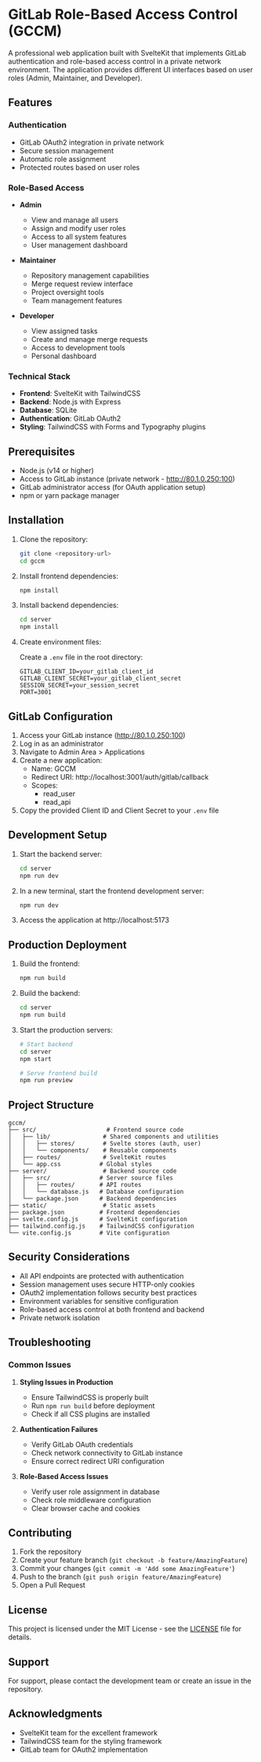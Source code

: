 # GitLab Role-Based Access Control (GCCM)

A professional web application built with SvelteKit that implements GitLab authentication and role-based access control in a private network environment. The application provides different UI interfaces based on user roles (Admin, Maintainer, and Developer).

## Features

### Authentication
- GitLab OAuth2 integration in private network
- Secure session management
- Automatic role assignment
- Protected routes based on user roles

### Role-Based Access
- **Admin**
  - View and manage all users
  - Assign and modify user roles
  - Access to all system features
  - User management dashboard

- **Maintainer**
  - Repository management capabilities
  - Merge request review interface
  - Project oversight tools
  - Team management features

- **Developer**
  - View assigned tasks
  - Create and manage merge requests
  - Access to development tools
  - Personal dashboard

### Technical Stack
- **Frontend**: SvelteKit with TailwindCSS
- **Backend**: Node.js with Express
- **Database**: SQLite
- **Authentication**: GitLab OAuth2
- **Styling**: TailwindCSS with Forms and Typography plugins

## Prerequisites

- Node.js (v14 or higher)
- Access to GitLab instance (private network - http://80.1.0.250:100)
- GitLab administrator access (for OAuth application setup)
- npm or yarn package manager

## Installation

1. Clone the repository:
   ```bash
   git clone <repository-url>
   cd gccm
   ```

2. Install frontend dependencies:
   ```bash
   npm install
   ```

3. Install backend dependencies:
   ```bash
   cd server
   npm install
   ```

4. Create environment files:
   
   Create a `.env` file in the root directory:
   ```env
   GITLAB_CLIENT_ID=your_gitlab_client_id
   GITLAB_CLIENT_SECRET=your_gitlab_client_secret
   SESSION_SECRET=your_session_secret
   PORT=3001
   ```

## GitLab Configuration

1. Access your GitLab instance (http://80.1.0.250:100)
2. Log in as an administrator
3. Navigate to Admin Area > Applications
4. Create a new application:
   - Name: GCCM
   - Redirect URI: http://localhost:3001/auth/gitlab/callback
   - Scopes: 
     - read_user
     - read_api
5. Copy the provided Client ID and Client Secret to your `.env` file

## Development Setup

1. Start the backend server:
   ```bash
   cd server
   npm run dev
   ```

2. In a new terminal, start the frontend development server:
   ```bash
   npm run dev
   ```

3. Access the application at http://localhost:5173

## Production Deployment

1. Build the frontend:
   ```bash
   npm run build
   ```

2. Build the backend:
   ```bash
   cd server
   npm run build
   ```

3. Start the production servers:
   ```bash
   # Start backend
   cd server
   npm start

   # Serve frontend build
   npm run preview
   ```

## Project Structure

```
gccm/
├── src/                    # Frontend source code
│   ├── lib/               # Shared components and utilities
│   │   ├── stores/        # Svelte stores (auth, user)
│   │   └── components/    # Reusable components
│   ├── routes/            # SvelteKit routes
│   └── app.css           # Global styles
├── server/                # Backend source code
│   ├── src/              # Server source files
│   │   ├── routes/       # API routes
│   │   └── database.js   # Database configuration
│   └── package.json      # Backend dependencies
├── static/                # Static assets
├── package.json          # Frontend dependencies
├── svelte.config.js      # SvelteKit configuration
├── tailwind.config.js    # TailwindCSS configuration
└── vite.config.js        # Vite configuration
```

## Security Considerations

- All API endpoints are protected with authentication
- Session management uses secure HTTP-only cookies
- OAuth2 implementation follows security best practices
- Environment variables for sensitive configuration
- Role-based access control at both frontend and backend
- Private network isolation

## Troubleshooting

### Common Issues

1. **Styling Issues in Production**
   - Ensure TailwindCSS is properly built
   - Run `npm run build` before deployment
   - Check if all CSS plugins are installed

2. **Authentication Failures**
   - Verify GitLab OAuth credentials
   - Check network connectivity to GitLab instance
   - Ensure correct redirect URI configuration

3. **Role-Based Access Issues**
   - Verify user role assignment in database
   - Check role middleware configuration
   - Clear browser cache and cookies

## Contributing

1. Fork the repository
2. Create your feature branch (`git checkout -b feature/AmazingFeature`)
3. Commit your changes (`git commit -m 'Add some AmazingFeature'`)
4. Push to the branch (`git push origin feature/AmazingFeature`)
5. Open a Pull Request

## License

This project is licensed under the MIT License - see the [LICENSE](LICENSE) file for details.

## Support

For support, please contact the development team or create an issue in the repository.

## Acknowledgments

- SvelteKit team for the excellent framework
- TailwindCSS team for the styling framework
- GitLab team for OAuth2 implementation
